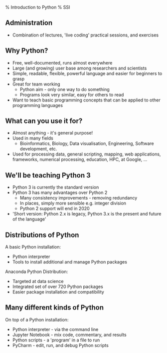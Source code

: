 % Introduction to Python
% SSI

## Administration

* Combination of lectures, 'live coding' practical sessions, and exercises

## Why Python?

- Free, well-documented, runs almost everywhere
- Large (and growing) user base among researchers and scientists
- Simple, readable, flexible, powerful language and easier for beginners to grasp
- Great for team working
    + Python aim - only one way to do something
    + Programs look very similar, easy for others to read
- Want to teach basic programming concepts that can be applied to other programming languages

## What can you use it for?

- Almost anything - it's general purpose!
- Used in many fields
     + Bioinformatics, Biology, Data visualisation, Engineering, Software development, etc.
- Used for processing data, general scripting, mapping, web applications, frameworks,
numerical processing, education, HPC, at Google, ...

## We'll be teaching Python 3

- Python 3 is currently the standard version
- Python 3 has many advantages over Python 2
    + Many consistency improvements - removing redundancy
    + In places, simply more sensible e.g. integer division
    + Python 2 support will end in 2020
- 'Short version: Python 2.x is legacy, Python 3.x is the present and future of the language'

## Distributions of Python

A basic Python installation:

- Python interpreter
- Tools to install additional and manage Python packages

Anaconda Python Distribution:

- Targeted at data science
- Integrated set of over 720 Python packages
- Easier package installation and compatibility

## Many different kinds of Python

On top of a Python installation:

- Python interpreter - via the command line
- Jupyter Notebook - mix code, commentary, and results
- Python scripts - a 'program' in a file to run
- PyCharm - edit, run, and debug Python scripts
